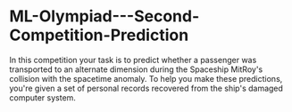 # ML-Olympiad---Second-Competition-Prediction
In this competition your task is to predict whether a passenger was transported to an alternate dimension during the Spaceship MitRoy's collision with the spacetime anomaly. To help you make these predictions, you're given a set of personal records recovered from the ship's damaged computer system.
